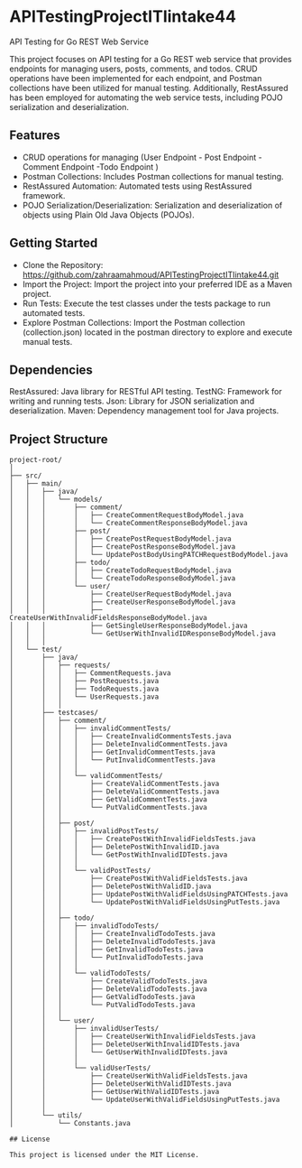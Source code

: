 # APITestingProjectITIintake44

API Testing for Go REST Web Service

This project focuses on API testing for a Go REST web service that provides endpoints for managing users, posts, comments, and todos. CRUD operations have been implemented for each endpoint, and Postman collections have been utilized for manual testing. Additionally, RestAssured has been employed for automating the web service tests, including POJO serialization and deserialization.

## Features

- CRUD operations for managing (User Endpoint - Post Endpoint - Comment Endpoint -Todo Endpoint )
- Postman Collections: Includes Postman collections for manual testing.
- RestAssured Automation: Automated tests using RestAssured framework.
- POJO Serialization/Deserialization: Serialization and deserialization of objects using Plain Old Java Objects (POJOs).
  
##  Getting Started
- Clone the Repository:
        https://github.com/zahraamahmoud/APITestingProjectITIintake44.git
- Import the Project:
        Import the project into your preferred IDE as a Maven project.
- Run Tests:
        Execute the test classes under the tests package to run automated tests.
- Explore Postman Collections:
        Import the Postman collection (collection.json) located in the postman directory to explore and execute manual tests.

##   Dependencies

RestAssured: Java library for RESTful API testing.
TestNG: Framework for writing and running tests.
Json: Library for JSON serialization and deserialization.
Maven: Dependency management tool for Java projects.

## Project Structure

```plaintext
project-root/
│
├── src/
│   ├── main/
│   │   ├── java/
│   │   │   └── models/
│   │   │       ├── comment/
│   │   │       │   ├── CreateCommentRequestBodyModel.java
│   │   │       │   └── CreateCommentResponseBodyModel.java
│   │   │       ├── post/
│   │   │       │   ├── CreatePostRequestBodyModel.java
│   │   │       │   ├── CreatePostResponseBodyModel.java
│   │   │       │   └── UpdatePostBodyUsingPATCHRequestBodyModel.java
│   │   │       ├── todo/
│   │   │       │   ├── CreateTodoRequestBodyModel.java
│   │   │       │   └── CreateTodoResponseBodyModel.java
│   │   │       └── user/
│   │   │           ├── CreateUserRequestBodyModel.java
│   │   │           ├── CreateUserResponseBodyModel.java
│   │   │           ├── CreateUserWithInvalidFieldsResponseBodyModel.java
│   │   │           ├── GetSingleUserResponseBodyModel.java
│   │   │           └── GetUserWithInvalidIDResponseBodyModel.java
│   │   │
│   └── test/
│       ├── java/
│       │   ├── requests/
│       │   │   ├── CommentRequests.java
│       │   │   ├── PostRequests.java
│       │   │   ├── TodoRequests.java
│       │   │   └── UserRequests.java
│       │   │
│       ├── testcases/
│       │   ├── comment/
│       │   │   ├── invalidCommentTests/
│       │   │   │   ├── CreateInvalidCommentsTests.java
│       │   │   │   ├── DeleteInvalidCommentTests.java
│       │   │   │   ├── GetInvalidCommentTests.java
│       │   │   │   └── PutInvalidCommentTests.java
│       │   │   │
│       │   │   └── validCommentTests/
│       │   │       ├── CreateValidCommentTests.java
│       │   │       ├── DeleteValidCommentTests.java
│       │   │       ├── GetValidCommentTests.java
│       │   │       └── PutValidCommentTests.java
│       │   │
│       │   ├── post/
│       │   │   ├── invalidPostTests/
│       │   │   │   ├── CreatePostWithInvalidFieldsTests.java
│       │   │   │   ├── DeletePostWithInvalidID.java
│       │   │   │   └── GetPostWithInvalidIDTests.java
│       │   │   │
│       │   │   └── validPostTests/
│       │   │       ├── CreatePostWithValidFieldsTests.java
│       │   │       ├── DeletePostWithValidID.java
│       │   │       ├── UpdatePostWithValidFieldsUsingPATCHTests.java
│       │   │       └── UpdatePostWithValidFieldsUsingPutTests.java
│       │   │
│       │   ├── todo/
│       │   │   ├── invalidTodoTests/
│       │   │   │   ├── CreateInvalidTodoTests.java
│       │   │   │   ├── DeleteInvalidTodoTests.java
│       │   │   │   ├── GetInvalidTodoTests.java
│       │   │   │   └── PutInvalidTodoTests.java
│       │   │   │
│       │   │   └── validTodoTests/
│       │   │       ├── CreateValidTodoTests.java
│       │   │       ├── DeleteValidTodoTests.java
│       │   │       ├── GetValidTodoTests.java
│       │   │       └── PutValidTodoTests.java
│       │   │
│       │   └── user/
│       │       ├── invalidUserTests/
│       │       │   ├── CreateUserWithInvalidFieldsTests.java
│       │       │   ├── DeleteUserWithInvalidIDTests.java
│       │       │   └── GetUserWithInvalidIDTests.java
│       │       │
│       │       └── validUserTests/
│       │           ├── CreateUserWithValidFieldsTests.java
│       │           ├── DeleteUserWithValidIDTests.java
│       │           ├── GetUserWithValidIDTests.java
│       │           └── UpdateUserWithValidFieldsUsingPutTests.java
│       │
│       └── utils/
│           └── Constants.java

## License

This project is licensed under the MIT License.

